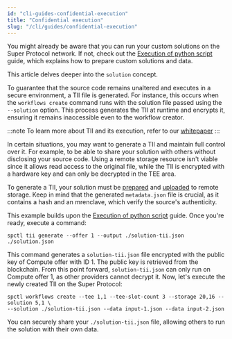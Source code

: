 ```yaml
---
id: "cli-guides-confidential-execution"
title: "Confidential execution"
slug: "/cli/guides/confidential-execution"
---
```


You might already be aware that you can run your custom solutions on the Super Protocol network. If not, check out the [Execution of python script](/testnet/cli/guides/python-script) guide, which explains how to prepare custom solutions and data.

This article delves deeper into the `solution` concept.

To guarantee that the source code remains unaltered and executes in a secure environment, a TII file is generated. For instance, this occurs when the `workflows create` command runs with the solution file passed using the `--solution` option. This process generates the TII at runtime and encrypts it, ensuring it remains inaccessible even to the workflow creator.

:::note
To learn more about TII and its execution, refer to our [whitepaper](/whitepaper/tee-provider#passing-parameters-to-the-loader)
:::

In certain situations, you may want to generate a TII and maintain full control over it. For example, to be able to share your solution with others without disclosing your source code. Using a remote storage resource isn't viable since it allows read access to the original file, while the TII is encrypted with a hardware key and can only be decrypted in the TEE area.

To generate a TII, your solution must be [prepared](/testnet/cli/commands/solutions/prepare) and [uploaded](/testnet/cli/commands/files/upload) to remote storage. Keep in mind that the generated `metadata.json` file is crucial, as it contains a hash and an mrenclave, which verify the source's authenticity.

This example builds upon the [Execution of python script](/testnet/cli/guides/python-script) guide. Once you're ready, execute a command:

```
spctl tii generate --offer 1 --output ./solution-tii.json ./solution.json
```

This command generates a `solution-tii.json` file encrypted with the public key of Compute offer with ID 1. The public key is retrieved from the blockchain. From this point forward, `solution-tii.json` can only run on Compute offer 1, as other providers cannot decrypt it. Now, let's execute the newly created TII on the Super Protocol:

```
spctl workflows create --tee 1,1 --tee-slot-count 3 --storage 20,16 --solution 5,1 \
--solution ./solution-tii.json --data input-1.json --data input-2.json
```

You can securely share your `./solution-tii.json` file, allowing others to run the solution with their own data.

